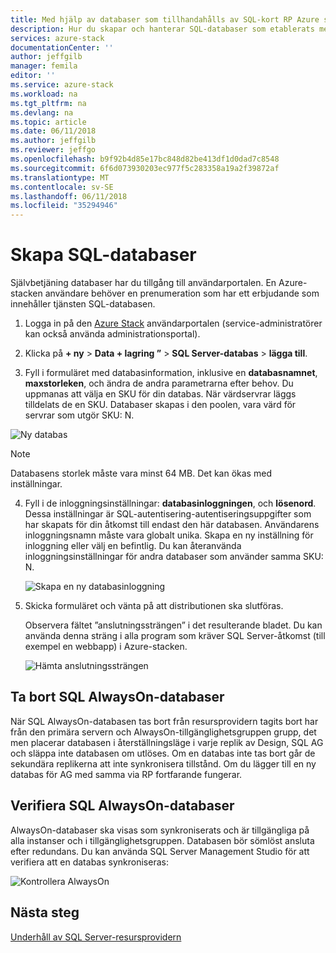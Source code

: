 ```yaml
---
title: Med hjälp av databaser som tillhandahålls av SQL-kort RP Azure stacken | Microsoft Docs
description: Hur du skapar och hanterar SQL-databaser som etablerats med hjälp av Resource Provider för SQL-kort
services: azure-stack
documentationCenter: ''
author: jeffgilb
manager: femila
editor: ''
ms.service: azure-stack
ms.workload: na
ms.tgt_pltfrm: na
ms.devlang: na
ms.topic: article
ms.date: 06/11/2018
ms.author: jeffgilb
ms.reviewer: jeffgo
ms.openlocfilehash: b9f92b4d85e17bc848d82be413df1d0dad7c8548
ms.sourcegitcommit: 6f6d073930203ec977f5c283358a19a2f39872af
ms.translationtype: MT
ms.contentlocale: sv-SE
ms.lasthandoff: 06/11/2018
ms.locfileid: "35294946"
---
```

# <a name="create-sql-databases"></a>Skapa SQL-databaser
Självbetjäning databaser har du tillgång till användarportalen. En Azure-stacken användare behöver en prenumeration som har ett erbjudande som innehåller tjänsten SQL-databasen.

1. Logga in på den [Azure Stack](azure-stack-poc.md) användarportalen (service-administratörer kan också använda administrationsportal).

2. Klicka på **+ ny** &gt; **Data + lagring ”** &gt; **SQL Server-databas** &gt; **lägga till**.

3. Fyll i formuläret med databasinformation, inklusive en **databasnamnet**, **maxstorleken**, och ändra de andra parametrarna efter behov. Du uppmanas att välja en SKU för din databas. När värdservrar läggs tilldelats de en SKU. Databaser skapas i den poolen, vara värd för servrar som utgör SKU: N.

  ![Ny databas](./media/azure-stack-sql-rp-deploy/newsqldb.png)

  >[!NOTE]
  > Databasens storlek måste vara minst 64 MB. Det kan ökas med inställningar.

4. Fyll i de inloggningsinställningar: **databasinloggningen**, och **lösenord**. Dessa inställningar är SQL-autentisering-autentiseringsuppgifter som har skapats för din åtkomst till endast den här databasen. Användarens inloggningsnamn måste vara globalt unika. Skapa en ny inställning för inloggning eller välj en befintlig. Du kan återanvända inloggningsinställningar för andra databaser som använder samma SKU: N.

    ![Skapa en ny databasinloggning](./media/azure-stack-sql-rp-deploy/create-new-login.png)


5. Skicka formuläret och vänta på att distributionen ska slutföras.

    Observera fältet ”anslutningssträngen” i det resulterande bladet. Du kan använda denna sträng i alla program som kräver SQL Server-åtkomst (till exempel en webbapp) i Azure-stacken.

    ![Hämta anslutningssträngen](./media/azure-stack-sql-rp-deploy/sql-db-settings.png)

## <a name="delete-sql-alwayson-databases"></a>Ta bort SQL AlwaysOn-databaser
När SQL AlwaysOn-databasen tas bort från resursprovidern tagits bort har från den primära servern och AlwaysOn-tillgänglighetsgruppen grupp, det men placerar databasen i återställningsläge i varje replik av Design, SQL AG och släppa inte databasen om utlöses. Om en databas inte tas bort går de sekundära replikerna att inte synkronisera tillstånd. Om du lägger till en ny databas för AG med samma via RP fortfarande fungerar.

## <a name="verify-sql-alwayson-databases"></a>Verifiera SQL AlwaysOn-databaser
AlwaysOn-databaser ska visas som synkroniserats och är tillgängliga på alla instanser och i tillgänglighetsgruppen. Databasen bör sömlöst ansluta efter redundans. Du kan använda SQL Server Management Studio för att verifiera att en databas synkroniseras:

![Kontrollera AlwaysOn](./media/azure-stack-sql-rp-deploy/verifyalwayson.png)


## <a name="next-steps"></a>Nästa steg

[Underhåll av SQL Server-resursprovidern](azure-stack-sql-resource-provider-maintain.md)
